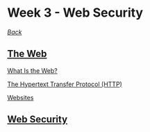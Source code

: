 # Week 3 - Web Security

*[Back](https://github.com/KeiferC/cyber-notes#cyber-notes)*


## [The Web](./notes-05-web-intro.md#the-web)

[What Is the Web?](./notes-05-web-intro#what-is-the-web)

[The Hypertext Transfer Protocol
(HTTP)](./notes-05-web-intro#the-hypertext-transfer-protocol-http)

[Websites](../notes-05-web-intro#websites)


## [Web Security](./notes-06-websec.md#web-security)
